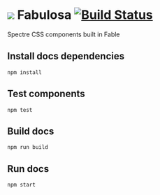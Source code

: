 
# <img src="https://cdn.rawgit.com/tmonte/fabulosa/master/docs/Fabulosa.Docs/public/logo_64.svg"> Fabulosa [![Build Status](https://travis-ci.com/tmonte/fabulosa.svg?branch=master)](https://travis-ci.com/tmonte/fabulosa)
Spectre CSS components built in Fable

## Install docs dependencies

`npm install`

## Test components

`npm test`

## Build docs

`npm run build`

## Run docs

`npm start`
